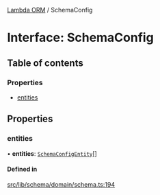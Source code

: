 [Lambda ORM](../README.md) / SchemaConfig

# Interface: SchemaConfig

## Table of contents

### Properties

- [entities](SchemaConfig.md#entities)

## Properties

### entities

• **entities**: [`SchemaConfigEntity`](SchemaConfigEntity.md)[]

#### Defined in

[src/lib/schema/domain/schema.ts:194](https://github.com/FlavioLionelRita/lambdaorm/blob/e5a87832/src/lib/schema/domain/schema.ts#L194)
